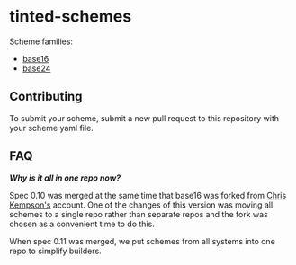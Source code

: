 # tinted-schemes

Scheme families:

- [base16]
- [base24]

## Contributing

To submit your scheme, submit a new pull request to this repository with your
scheme yaml file.

## FAQ

***Why is it all in one repo now?***

Spec 0.10 was merged at the same time that base16 was forked from [Chris Kempson's](https://github.com/chriskempson) account. One of the changes of this version was moving all schemes to a single repo rather than separate repos and the fork was chosen as a convenient time to do this.

When spec 0.11 was merged, we put schemes from all systems into one repo to simplify builders.

[base16]: ./base16
[base24]: ./base24
